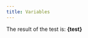 ```yaml
---
title: Variables
---
```


<script>
  let test = 3 > 4
</script>

The result of the test is: **{test}**
